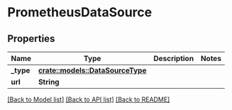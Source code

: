 # PrometheusDataSource

## Properties

Name | Type | Description | Notes
------------ | ------------- | ------------- | -------------
**_type** | [**crate::models::DataSourceType**](dataSourceType.md) |  | 
**url** | **String** |  | 

[[Back to Model list]](../README.md#documentation-for-models) [[Back to API list]](../README.md#documentation-for-api-endpoints) [[Back to README]](../README.md)


